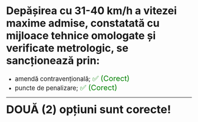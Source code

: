 # Depășirea cu 31-40 km/h a vitezei maxime admise, constatată cu mijloace tehnice omologate și verificate metrologic, se sancționează prin:

- <span style="font-size: larger;">amendă contravențională; <span style="color: green; font-size: larger;">✅ (Corect)</span></span>
- <span style="font-size: larger;">puncte de penalizare; <span style="color: green; font-size: larger;">✅ (Corect)</span></span>

---

<span style="font-size: 30px; font-weight: bold;">**DOUĂ (2) opțiuni sunt corecte!**</span>